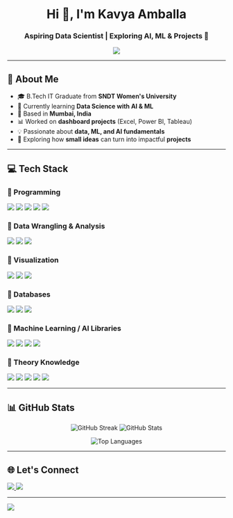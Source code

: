<h1 align="center">Hi 👋, I'm Kavya Amballa</h1>
<h3 align="center">Aspiring Data Scientist | Exploring AI, ML & Projects 🚀</h3>

<p align="center">
  <img src="https://readme-typing-svg.herokuapp.com/?lines=Curious+Learner+🌱;Data+Science+Explorer📊;Building+Dashboards+&+Models💡;Passionate+about+AI+🤖&center=true&width=600&height=45">
</p>

---

## 🧠 About Me  

- 🎓 B.Tech IT Graduate from **SNDT Women's University**  
- 🌱 Currently learning **Data Science with AI & ML**  
- 📍 Based in **Mumbai, India**  
- 📊 Worked on **dashboard projects** (Excel, Power BI, Tableau)  
- 💡 Passionate about **data, ML, and AI fundamentals**  
- 🚀 Exploring how **small ideas** can turn into impactful **projects**  

---

## 💻 Tech Stack  

### 🔹 Programming  
<p>
  <img src="https://img.shields.io/badge/Python-3776AB?style=for-the-badge&logo=python&logoColor=white" />
  <img src="https://img.shields.io/badge/R-276DC3?style=for-the-badge&logo=r&logoColor=white" />
  <img src="https://img.shields.io/badge/SQL-4479A1?style=for-the-badge&logo=postgresql&logoColor=white" />
  <img src="https://img.shields.io/badge/HTML5-e34c26?style=for-the-badge&logo=html5&logoColor=white" />
  <img src="https://img.shields.io/badge/CSS3-1572B6?style=for-the-badge&logo=css3&logoColor=white" />
</p>

### 🔹 Data Wrangling & Analysis  
<p>
  <img src="https://img.shields.io/badge/Pandas-150458?style=for-the-badge&logo=pandas&logoColor=white" />
  <img src="https://img.shields.io/badge/NumPy-013243?style=for-the-badge&logo=numpy&logoColor=white" />
  <img src="https://img.shields.io/badge/Excel-217346?style=for-the-badge&logo=microsoft-excel&logoColor=white" />
</p>

### 🔹 Visualization  
<p>
  <img src="https://img.shields.io/badge/Matplotlib-005C5C?style=for-the-badge&logo=plotly&logoColor=white" />
  <img src="https://img.shields.io/badge/Power%20BI-F2C811?style=for-the-badge&logo=powerbi&logoColor=black" />
  <img src="https://img.shields.io/badge/Tableau-E97627?style=for-the-badge&logo=tableau&logoColor=white" />
</p>

### 🔹 Databases  
<p>
  <img src="https://img.shields.io/badge/MySQL-4479A1?style=for-the-badge&logo=mysql&logoColor=white" />
  <img src="https://img.shields.io/badge/PostgreSQL-336791?style=for-the-badge&logo=postgresql&logoColor=white" />
  <img src="https://img.shields.io/badge/SQLite-07405E?style=for-the-badge&logo=sqlite&logoColor=white" />
</p>

### 🔹 Machine Learning / AI Libraries  
<p>
  <img src="https://img.shields.io/badge/Scikit--learn-F7931E?style=for-the-badge&logo=scikitlearn&logoColor=white" />
  <img src="https://img.shields.io/badge/TensorFlow-FF6F00?style=for-the-badge&logo=tensorflow&logoColor=white" />
  <img src="https://img.shields.io/badge/PyTorch-EE4C2C?style=for-the-badge&logo=pytorch&logoColor=white" />
  <img src="https://img.shields.io/badge/Keras-D00000?style=for-the-badge&logo=keras&logoColor=white" />
</p>

### 🔹 Theory Knowledge  
<p>
  <img src="https://img.shields.io/badge/Statistics-4B0082?style=for-the-badge&logo=apache-spark&logoColor=white" />
  <img src="https://img.shields.io/badge/Probability-6A5ACD?style=for-the-badge&logo=graphql&logoColor=white" />
  <img src="https://img.shields.io/badge/Linear%20Algebra-4682B4?style=for-the-badge&logo=matrix&logoColor=white" />
  <img src="https://img.shields.io/badge/ML%20Concepts-228B22?style=for-the-badge&logo=deepnote&logoColor=white" />
  <img src="https://img.shields.io/badge/AI%20Fundamentals-2E8B57?style=for-the-badge&logo=openaigym&logoColor=white" />
</p>

---

## 📊 GitHub Stats  

<p align="center">
  <img src="https://github-readme-streak-stats.herokuapp.com/?user=AmKavya&theme=radical" alt="GitHub Streak" />
  <img src="https://github-readme-stats.vercel.app/api?username=AmKavya&show_icons=true&theme=radical" alt="GitHub Stats" />
</p>

<p align="center">
  <img src="https://github-readme-stats.vercel.app/api/top-langs/?username=AmKavya&layout=compact&theme=radical" alt="Top Languages" />
</p>

---

## 🌐 Let's Connect  

<p align="left">
  <a href="https://www.linkedin.com/in/kavya-amballa-83a573249" target="_blank">
    <img src="https://img.shields.io/badge/LinkedIn-blue?style=for-the-badge&logo=linkedin" />
  </a>
  <a href="mailto:amballakavya11@gmail.com" target="_blank">
    <img src="https://img.shields.io/badge/Gmail-red?style=for-the-badge&logo=gmail&logoColor=white" />
  </a>
</p>

---

[![](https://visitcount.itsvg.in/api?id=AmKavya&icon=0&color=0)](https://visitcount.itsvg.in)

<!-- Created with ❤️ by Kavya -->
